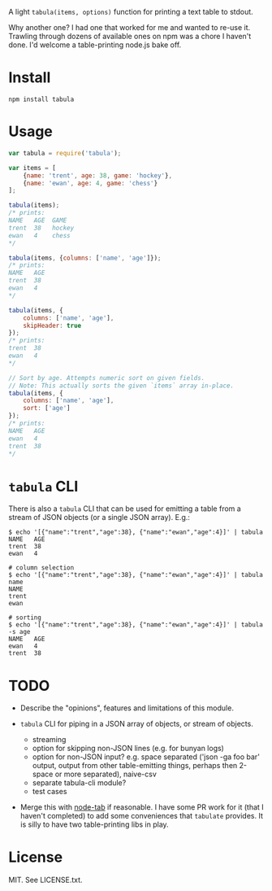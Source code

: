 A light `tabula(items, options)` function for printing a text table
to stdout.

Why another one? I had one that worked for me and wanted to re-use it. Trawling
through dozens of available ones on npm was a chore I haven't done. I'd welcome
a table-printing node.js bake off.


# Install

    npm install tabula


# Usage

```javascript
var tabula = require('tabula');

var items = [
    {name: 'trent', age: 38, game: 'hockey'},
    {name: 'ewan', age: 4, game: 'chess'}
];

tabula(items);
/* prints:
NAME   AGE  GAME
trent  38   hockey
ewan   4    chess
*/

tabula(items, {columns: ['name', 'age']});
/* prints:
NAME   AGE
trent  38
ewan   4
*/

tabula(items, {
    columns: ['name', 'age'],
    skipHeader: true
});
/* prints:
trent  38
ewan   4
*/

// Sort by age. Attempts numeric sort on given fields.
// Note: This actually sorts the given `items` array in-place.
tabula(items, {
    columns: ['name', 'age'],
    sort: ['age']
});
/* prints:
NAME   AGE
ewan   4
trent  38
*/
```


# `tabula` CLI

There is also a `tabula` CLI that can be used for emitting a table
from a stream of JSON objects (or a single JSON array). E.g.:

    $ echo '[{"name":"trent","age":38}, {"name":"ewan","age":4}]' | tabula
    NAME   AGE
    trent  38
    ewan   4

    # column selection
    $ echo '[{"name":"trent","age":38}, {"name":"ewan","age":4}]' | tabula name
    NAME
    trent
    ewan

    # sorting
    $ echo '[{"name":"trent","age":38}, {"name":"ewan","age":4}]' | tabula -s age
    NAME   AGE
    ewan   4
    trent  38



# TODO

- Describe the "opinions", features and limitations of this module.

- `tabula` CLI for piping in a JSON array of objects, or stream of objects.
    - streaming
    - option for skipping non-JSON lines (e.g. for bunyan logs)
    - option for non-JSON input? e.g. space separated ('json -ga foo bar'
      output, output from other table-emitting things, perhaps then 2-space
      or more separated), naive-csv
    - separate tabula-cli module?
    - test cases

- Merge this with [node-tab](https://github.com/davepacheco/node-tab) if
  reasonable. I have some PR work for it (that I haven't completed) to add some
  conveniences that `tabulate` provides. It is silly to have two table-printing
  libs in play.


# License

MIT. See LICENSE.txt.
